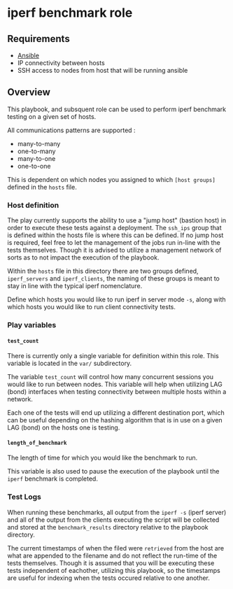 # iperf benchmark role

## Requirements

* [Ansible](http://docs.ansible.com/ansible/latest/intro.html)
* IP connectivity between hosts
* SSH access to nodes from host that will be running ansible

## Overview

This playbook, and subsquent role can be used to perform iperf benchmark testing on a given set of hosts.

All communications patterns are supported :

* many-to-many
* one-to-many
* many-to-one
* one-to-one

This is dependent on which nodes you assigned to which `[host groups]` defined in the `hosts` file.

### Host definition

The play currently supports the ability to use a "jump host" (bastion host) in order to execute these tests
against a deployment. The `ssh_ips` group that is defined within the hosts file is where this can be defined.
If no jump host is required, feel free to let the management of the jobs run in-line with the tests themselves.
Though it is advised to utilize a management network of sorts as to not impact the execution of the playbook.

Within the `hosts` file in this directory there are two groups defined, `iperf_servers` and `iperf_clients`, the 
naming of these groups is meant to stay in line with the typical iperf nomenclature.

Define which hosts you would like to run iperf in server mode `-s`, along with which hosts you would like to run client
connectivity tests.

### Play variables

#### `test_count`

There is currently only a single variable for definition within this role. This variable is located in the `var/` subdirectory.

The variable `test_count` will control how many concurrent sessions you would like to run between nodes. This variable will help
when utilizing LAG (bond) interfaces when testing connectivity between multiple hosts within a network.

Each one of the tests will end up utilizing a different destination port, which can be useful depending on
the hashing algorithm that is in use on a given LAG (bond) on the hosts one is testing.

#### `length_of_benchmark`

The length of time for which you would like the benchmark to run.

This variable is also used to pause the execution of the playbook until the
`iperf` benchmark is completed.

### Test Logs

When running these benchmarks, all output from the `iperf -s` (iperf server) and all of the output from the
clients executing the script will be collected and stored at the `benchmark_results` directory relative to the playbook directory.

The current timestamps of when the filed were `retrieved` from the host are what are appended to the filename
and do not reflect the run-time of the tests themselves. Though it is assumed that you will be executing these 
tests independent of eachother, utilizing this playbook, so the timestamps are useful for indexing when the tests
occured relative to one another.